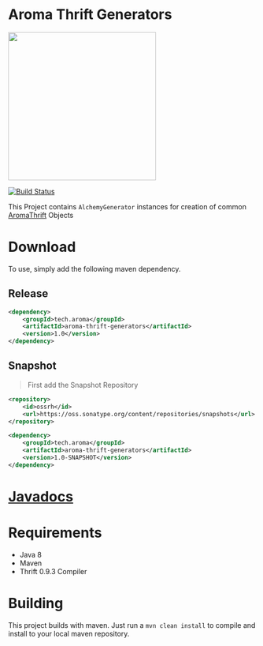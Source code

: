 Aroma Thrift Generators
==============================================

[<img src="https://raw.githubusercontent.com/RedRoma/aroma/develop/Graphics/Logo.png" width="300">](http://aroma.redroma.tech/)

<!--
[<p align="center"><img src="https://raw.githubusercontent.com/RedRoma/aroma/develop/Graphics/Logo.png" width="300"></p>](https://github.com/RedRoma/aroma)
-->

[![Build Status](http://jenkins.redroma.tech/view/Aroma/job/Aroma%20Thrift%20Generators/badge/icon)](http://jenkins.redroma.tech/view/Aroma/job/Aroma%20Thrift%20Generators/)

This Project contains `AlchemyGenerator` instances for creation of common [AromaThrift](https://github.com/RedRoma/aroma-thrift/) Objects

# Download

To use, simply add the following maven dependency.

## Release
```xml
<dependency>
	<groupId>tech.aroma</groupId>
	<artifactId>aroma-thrift-generators</artifactId>
	<version>1.0</version>
</dependency>
```

## Snapshot

>First add the Snapshot Repository
```xml
<repository>
	<id>ossrh</id>
    <url>https://oss.sonatype.org/content/repositories/snapshots</url>
</repository>
```

```xml
<dependency>
	<groupId>tech.aroma</groupId>
	<artifactId>aroma-thrift-generators</artifactId>
	<version>1.0-SNAPSHOT</version>
</dependency>
```

# [Javadocs](http://www.javadoc.io/doc/tech.aroma/aroma-thrift-generators/)

# Requirements

+ Java 8
+ Maven
+ Thrift 0.9.3 Compiler

# Building
This project builds with maven. Just run a `mvn clean install` to compile and install to your local maven repository.
